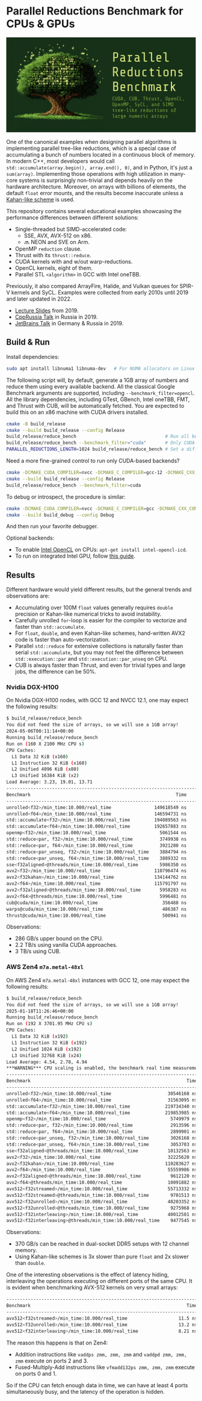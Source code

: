 # Parallel Reductions Benchmark for CPUs & GPUs

![Parallel Reductions Benchmark](https://github.com/ashvardanian/ashvardanian/blob/master/repositories/ParallelReductionsBenchmark.jpg?raw=true)

One of the canonical examples when designing parallel algorithms is implementing parallel tree-like reductions, which is a special case of accumulating a bunch of numbers located in a continuous block of memory.
In modern C++, most developers would call `std::accumulate(array.begin(), array.end(), 0)`, and in Python, it's just a `sum(array)`.
Implementing those operations with high utilization in many-core systems is surprisingly non-trivial and depends heavily on the hardware architecture.
Moreover, on arrays with billions of elements, the default `float` error mounts, and the results become inaccurate unless a [Kahan-like scheme](https://en.wikipedia.org/wiki/Kahan_summation_algorithm) is used.

This repository contains several educational examples showcasing the performance differences between different solutions:

- Single-threaded but SIMD-accelerated code:
  - SSE, AVX, AVX-512 on x86.
  - 🔜 NEON and SVE on Arm.
- OpenMP `reduction` clause.
- Thrust with its `thrust::reduce`.
- CUDA kernels with and w/out warp-reductions.
- OpenCL kernels, eight of them.
- Parallel STL `<algorithm>` in GCC with Intel oneTBB.

Previously, it also compared ArrayFire, Halide, and Vulkan queues for SPIR-V kernels and SyCL.
Examples were collected from early 2010s until 2019 and later updated in 2022.

- [Lecture Slides](https://drive.google.com/file/d/16AicAl99t3ZZFnza04Wnw_Vuem0w8lc7/view?usp=sharing) from 2019.
- [CppRussia Talk](https://youtu.be/AA4RI6o0h1U) in Russia in 2019.
- [JetBrains Talk](https://youtu.be/BUtHOftDm_Y) in Germany & Russia in 2019.

## Build & Run

Install dependencies:

```sh
sudo apt install libnuma1 libnuma-dev   # For NUMA allocators on Linux
```

The following script will, by default, generate a 1GB array of numbers and reduce them using every available backend.
All the classical Google Benchmark arguments are supported, including `--benchmark_filter=opencl`.
All the library dependencies, including GTest, GBench, Intel oneTBB, FMT, and Thrust with CUB, will be automatically fetched.
You are expected to build this on an x86 machine with CUDA drivers installed.

```sh
cmake -B build_release
cmake --build build_release --config Release
build_release/reduce_bench                                 # Run all benchmarks
build_release/reduce_bench --benchmark_filter="cuda"       # Only CUDA-related
PARALLEL_REDUCTIONS_LENGTH=1024 build_release/reduce_bench # Set a different input size
```

Need a more fine-grained control to run only CUDA-based backends?

```sh
cmake -DCMAKE_CUDA_COMPILER=nvcc -DCMAKE_C_COMPILER=gcc-12 -DCMAKE_CXX_COMPILER=g++-12 -B build_release
cmake --build build_release --config Release
build_release/reduce_bench --benchmark_filter=cuda
```

To debug or introspect, the procedure is similar:

```sh
cmake -DCMAKE_CUDA_COMPILER=nvcc -DCMAKE_C_COMPILER=gcc -DCMAKE_CXX_COMPILER=g++ -DCMAKE_BUILD_TYPE=Debug -B build_debug
cmake --build build_debug --config Debug
```

And then run your favorite debugger.

Optional backends:

- To enable [Intel OpenCL](https://github.com/intel/compute-runtime/blob/master/README.md) on CPUs: `apt-get install intel-opencl-icd`.
- To run on integrated Intel GPU, follow [this guide](https://www.intel.com/content/www/us/en/develop/documentation/installation-guide-for-intel-oneapi-toolkits-linux/top/prerequisites.html).

## Results

Different hardware would yield different results, but the general trends and observations are:

- Accumulating over 100M `float` values generally requires `double` precision or Kahan-like numerical tricks to avoid instability.
- Carefully unrolled `for`-loop is easier for the compiler to vectorize and faster than `std::accumulate`.
- For `float`, `double`, and even Kahan-like schemes, hand-written AVX2 code is faster than auto-vectorization.
- Parallel `std::reduce` for extensive collections is naturally faster than serial `std::accumulate`, but you may not feel the difference between `std::execution::par` and `std::execution::par_unseq` on CPU.
- CUB is always faster than Thrust, and even for trivial types and large jobs, the difference can be 50%.

### Nvidia DGX-H100

On Nvidia DGX-H100 nodes, with GCC 12 and NVCC 12.1, one may expect the following results:

```sh
$ build_release/reduce_bench
You did not feed the size of arrays, so we will use a 1GB array!
2024-05-06T00:11:14+00:00
Running build_release/reduce_bench
Run on (160 X 2100 MHz CPU s)
CPU Caches:
  L1 Data 32 KiB (x160)
  L1 Instruction 32 KiB (x160)
  L2 Unified 4096 KiB (x80)
  L3 Unified 16384 KiB (x2)
Load Average: 3.23, 19.01, 13.71
----------------------------------------------------------------------------------------------------------------
Benchmark                                                      Time             CPU   Iterations UserCounters...
----------------------------------------------------------------------------------------------------------------
unrolled<f32>/min_time:10.000/real_time                149618549 ns    149615366 ns           95 bytes/s=7.17653G/s error,%=50
unrolled<f64>/min_time:10.000/real_time                146594731 ns    146593719 ns           95 bytes/s=7.32456G/s error,%=0
std::accumulate<f32>/min_time:10.000/real_time         194089563 ns    194088811 ns           72 bytes/s=5.5322G/s error,%=93.75
std::accumulate<f64>/min_time:10.000/real_time         192657883 ns    192657360 ns           74 bytes/s=5.57331G/s error,%=0
openmp<f32>/min_time:10.000/real_time                    5061544 ns      5043250 ns         2407 bytes/s=212.137G/s error,%=65.5651u
std::reduce<par, f32>/min_time:10.000/real_time          3749938 ns      3727477 ns         2778 bytes/s=286.336G/s error,%=0
std::reduce<par, f64>/min_time:10.000/real_time          3921280 ns      3916897 ns         3722 bytes/s=273.824G/s error,%=100
std::reduce<par_unseq, f32>/min_time:10.000/real_time    3884794 ns      3864061 ns         3644 bytes/s=276.396G/s error,%=0
std::reduce<par_unseq, f64>/min_time:10.000/real_time    3889332 ns      3866968 ns         3585 bytes/s=276.074G/s error,%=100
sse<f32aligned>@threads/min_time:10.000/real_time        5986350 ns      5193690 ns         2343 bytes/s=179.365G/s error,%=1.25021
avx2<f32>/min_time:10.000/real_time                    110796474 ns    110794861 ns          127 bytes/s=9.69112G/s error,%=50
avx2<f32kahan>/min_time:10.000/real_time               134144762 ns    134137771 ns          105 bytes/s=8.00435G/s error,%=0
avx2<f64>/min_time:10.000/real_time                    115791797 ns    115790878 ns          121 bytes/s=9.27304G/s error,%=0
avx2<f32aligned>@threads/min_time:10.000/real_time       5958283 ns      5041060 ns         2358 bytes/s=180.21G/s error,%=1.25033
avx2<f64>@threads/min_time:10.000/real_time              5996481 ns      5123440 ns         2337 bytes/s=179.062G/s error,%=1.25001
cub@cuda/min_time:10.000/real_time                        356488 ns       356482 ns        39315 bytes/s=3.012T/s error,%=0
warps@cuda/min_time:10.000/real_time                      486387 ns       486377 ns        28788 bytes/s=2.20759T/s error,%=0
thrust@cuda/min_time:10.000/real_time                     500941 ns       500919 ns        27512 bytes/s=2.14345T/s error,%=0
```

Observations:

- 286 GB/s upper bound on the CPU.
- 2.2 TB/s using vanilla CUDA approaches.
- 3 TB/s using CUB.

### AWS Zen4 `m7a.metal-48xl`

On AWS Zen4 `m7a.metal-48xl` instances with GCC 12, one may expect the following results:

```sh
$ build_release/reduce_bench
You did not feed the size of arrays, so we will use a 1GB array!
2025-01-18T11:26:46+00:00
Running build_release/reduce_bench
Run on (192 X 3701.95 MHz CPU s)
CPU Caches:
  L1 Data 32 KiB (x192)
  L1 Instruction 32 KiB (x192)
  L2 Unified 1024 KiB (x192)
  L3 Unified 32768 KiB (x24)
Load Average: 4.54, 2.78, 4.94
***WARNING*** CPU scaling is enabled, the benchmark real time measurements may be noisy and will incur extra overhead.
--------------------------------------------------------------------------------------------------------------------
Benchmark                                                          Time             CPU   Iterations UserCounters...
--------------------------------------------------------------------------------------------------------------------
unrolled<f32>/min_time:10.000/real_time                     30546168 ns     30416147 ns          461 bytes/s=35.1514G/s error,%=50
unrolled<f64>/min_time:10.000/real_time                     31563095 ns     31447017 ns          442 bytes/s=34.0189G/s error,%=0
std::accumulate<f32>/min_time:10.000/real_time             219734340 ns    219326135 ns           64 bytes/s=4.88655G/s error,%=93.75
std::accumulate<f64>/min_time:10.000/real_time             219853985 ns    219429612 ns           64 bytes/s=4.88389G/s error,%=0
openmp<f32>/min_time:10.000/real_time                        5749979 ns      5709315 ns         1996 bytes/s=186.738G/s error,%=149.012u
std::reduce<par, f32>/min_time:10.000/real_time              2913596 ns      2827125 ns         4789 bytes/s=368.528G/s error,%=0
std::reduce<par, f64>/min_time:10.000/real_time              2899901 ns      2831183 ns         4874 bytes/s=370.268G/s error,%=0
std::reduce<par_unseq, f32>/min_time:10.000/real_time        3026168 ns      2940291 ns         4461 bytes/s=354.819G/s error,%=0
std::reduce<par_unseq, f64>/min_time:10.000/real_time        3053703 ns      2936506 ns         4797 bytes/s=351.62G/s error,%=0
sse<f32aligned>@threads/min_time:10.000/real_time           10132563 ns      9734108 ns         1000 bytes/s=105.969G/s error,%=0.520837
avx2<f32>/min_time:10.000/real_time                         32225620 ns     32045487 ns          435 bytes/s=33.3195G/s error,%=50
avx2<f32kahan>/min_time:10.000/real_time                   110283627 ns    110023814 ns          127 bytes/s=9.73619G/s error,%=0
avx2<f64>/min_time:10.000/real_time                         55559986 ns     55422069 ns          247 bytes/s=19.3258G/s error,%=0
avx2<f32aligned>@threads/min_time:10.000/real_time           9612120 ns      9277454 ns         1467 bytes/s=111.707G/s error,%=0.521407
avx2<f64>@threads/min_time:10.000/real_time                 10091882 ns      9708706 ns         1389 bytes/s=106.397G/s error,%=0.520837
avx512<f32streamed>/min_time:10.000/real_time               55713332 ns     55615555 ns          243 bytes/s=19.2726G/s error,%=50
avx512<f32streamed>@threads/min_time:10.000/real_time        9701513 ns      9383267 ns         1435 bytes/s=110.678G/s error,%=50.2604
avx512<f32unrolled>/min_time:10.000/real_time               48203352 ns     48085623 ns          228 bytes/s=22.2753G/s error,%=50
avx512<f32unrolled>@threads/min_time:10.000/real_time        9275968 ns      8955543 ns         1508 bytes/s=115.755G/s error,%=50.2604
avx512<f32interleaving>/min_time:10.000/real_time           40012581 ns     39939290 ns          352 bytes/s=26.8351G/s error,%=50
avx512<f32interleaving>@threads/min_time:10.000/real_time    9477545 ns      9168739 ns         1488 bytes/s=113.293G/s error,%=50.2581
```

Observations:

- 370 GB/s can be reached in dual-socket DDR5 setups with 12 channel memory.
- Using Kahan-like schemes is 3x slower than pure `float` and 2x slower than `double`.

One of the interesting observations is the effect of latency hiding, interleaving the operations executing on different ports of the same CPU.
It is evident when benchmarking AVX-512 kernels on very small arrays:

```sh
--------------------------------------------------------------------------------------------------------------------
Benchmark                                                          Time             CPU   Iterations UserCounters...
--------------------------------------------------------------------------------------------------------------------
avx512<f32streamed>/min_time:10.000/real_time                   11.5 ns         11.5 ns   1213284345 bytes/s=355.396G/s
avx512<f32unrolled>/min_time:10.000/real_time                   13.2 ns         13.2 ns   1062115528 bytes/s=310.782G/s
avx512<f32interleaving>/min_time:10.000/real_time               8.21 ns         8.20 ns   1699079374 bytes/s=499.047G/s
```

The reason this happens is that on Zen4:

- Addition instructions like `vaddps zmm, zmm, zmm` and `vaddpd zmm, zmm, zmm` execute on ports 2 and 3.
- Fused-Multiply-Add instructions like `vfmadd132ps zmm, zmm, zmm` execute on ports 0 and 1.

So if the CPU can fetch enough data in time, we can have at least 4 ports simultaneously busy, and the latency of the operation is hidden.
